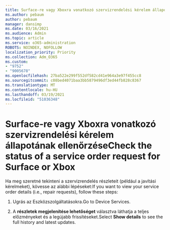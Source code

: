 ```yaml
---
title: Surface-re vagy Xboxra vonatkozó szervizrendelési kérelem állapotának ellenőrzése
ms.author: pebaum
author: pebaum
manager: dansimp
ms.date: 03/16/2021
ms.audience: Admin
ms.topic: article
ms.service: o365-administration
ROBOTS: NOINDEX, NOFOLLOW
localization_priority: Priority
ms.collection: Adm_O365
ms.custom:
- "9752"
- "9005678"
ms.openlocfilehash: 27ba522e299f552df582cd41e964a3e97f455cc8
ms.sourcegitcommit: c08bed4071baa3bb5879496df3ed44fb828c8367
ms.translationtype: MT
ms.contentlocale: hu-HU
ms.lasthandoff: 03/19/2021
ms.locfileid: "51036348"
---
```

# <a name="check-the-status-of-a-service-order-request-for-surface-or-xbox"></a><span data-ttu-id="89c06-102">Surface-re vagy Xboxra vonatkozó szervizrendelési kérelem állapotának ellenőrzése</span><span class="sxs-lookup"><span data-stu-id="89c06-102">Check the status of a service order request for Surface or Xbox</span></span>

<span data-ttu-id="89c06-103">Ha meg szeretné tekinteni a szervizrendelés részleteit (például a javítási kérelmeket), kövesse az alábbi lépéseket:</span><span class="sxs-lookup"><span data-stu-id="89c06-103">If you want to view your service order details (i.e., repair requests), follow these steps:</span></span>

1. <span data-ttu-id="89c06-104">Ugrás az Eszközszolgáltatásokra.</span><span class="sxs-lookup"><span data-stu-id="89c06-104">Go to Device Services.</span></span>

1. <span data-ttu-id="89c06-105">A **részletek megjelenítése lehetőséget** választva láthatja a teljes előzményeket és a legújabb frissítéseket.</span><span class="sxs-lookup"><span data-stu-id="89c06-105">Select **Show details** to see the full history and latest updates.</span></span>


